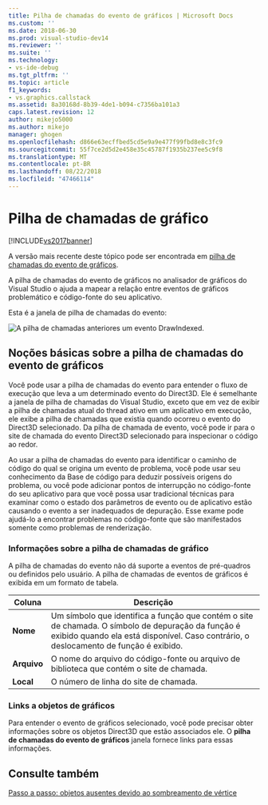 ```yaml
---
title: Pilha de chamadas do evento de gráficos | Microsoft Docs
ms.custom: ''
ms.date: 2018-06-30
ms.prod: visual-studio-dev14
ms.reviewer: ''
ms.suite: ''
ms.technology:
- vs-ide-debug
ms.tgt_pltfrm: ''
ms.topic: article
f1_keywords:
- vs.graphics.callstack
ms.assetid: 8a30168d-8b39-4de1-b094-c7356ba101a3
caps.latest.revision: 12
author: mikejo5000
ms.author: mikejo
manager: ghogen
ms.openlocfilehash: d866e63ecffbed5cd5e9a9e477f99fbd8e8c3fc9
ms.sourcegitcommit: 55f7ce2d5d2e458e35c45787f1935b237ee5c9f8
ms.translationtype: MT
ms.contentlocale: pt-BR
ms.lasthandoff: 08/22/2018
ms.locfileid: "47466114"
---
```

# <a name="graphics-event-call-stack"></a>Pilha de chamadas de gráfico
[!INCLUDE[vs2017banner](../includes/vs2017banner.md)]

A versão mais recente deste tópico pode ser encontrada em [pilha de chamadas do evento de gráficos](https://docs.microsoft.com/visualstudio/debugger/graphics/graphics-event-call-stack).  
  
A pilha de chamadas do evento de gráficos no analisador de gráficos do Visual Studio o ajuda a mapear a relação entre eventos de gráficos problemático e código-fonte do seu aplicativo.  
  
 Esta é a janela de pilha de chamadas do evento:  
  
 ![A pilha de chamadas anteriores um evento DrawIndexed. ](../debugger/media/gfx-diag-demo-graphics-event-call-stack-orientation.png "gfx_diag_demo_graphics_event_call_stack_orientation")  
  
## <a name="understanding-the-graphics-event-call-stack"></a>Noções básicas sobre a pilha de chamadas do evento de gráficos  
 Você pode usar a pilha de chamadas do evento para entender o fluxo de execução que leva a um determinado evento do Direct3D. Ele é semelhante a janela de pilha de chamadas do Visual Studio, exceto que em vez de exibir a pilha de chamadas atual do thread ativo em um aplicativo em execução, ele exibe a pilha de chamadas que existia quando ocorreu o evento do Direct3D selecionado. Da pilha de chamada de evento, você pode ir para o site de chamada do evento Direct3D selecionado para inspecionar o código ao redor.  
  
 Ao usar a pilha de chamadas do evento para identificar o caminho de código do qual se origina um evento de problema, você pode usar seu conhecimento da Base de código para deduzir possíveis origens do problema, ou você pode adicionar pontos de interrupção no código-fonte do seu aplicativo para que você possa usar tradicional técnicas para examinar como o estado dos parâmetros de evento ou de aplicativo estão causando o evento a ser inadequados de depuração. Esse exame pode ajudá-lo a encontrar problemas no código-fonte que são manifestados somente como problemas de renderização.  
  
### <a name="graphics-event-call-stack-information"></a>Informações sobre a pilha de chamadas de gráfico  
 A pilha de chamadas do evento não dá suporte a eventos de pré-quadros ou definidos pelo usuário. A pilha de chamadas de eventos de gráficos é exibida em um formato de tabela.  
  
|Coluna|Descrição|  
|------------|-----------------|  
|**Nome**|Um símbolo que identifica a função que contém o site de chamada. O símbolo de depuração da função é exibido quando ela está disponível. Caso contrário, o deslocamento de função é exibido.|  
|**Arquivo**|O nome do arquivo do código-fonte ou arquivo de biblioteca que contém o site de chamada.|  
|**Local**|O número de linha do site de chamada.|  
  
### <a name="links-to-graphics-objects"></a>Links a objetos de gráficos  
 Para entender o evento de gráficos selecionado, você pode precisar obter informações sobre os objetos Direct3D que estão associados ele. O **pilha de chamadas do evento de gráficos** janela fornece links para essas informações.  
  
## <a name="see-also"></a>Consulte também  
 [Passo a passo: objetos ausentes devido ao sombreamento de vértice](../debugger/walkthrough-missing-objects-due-to-vertex-shading.md)



